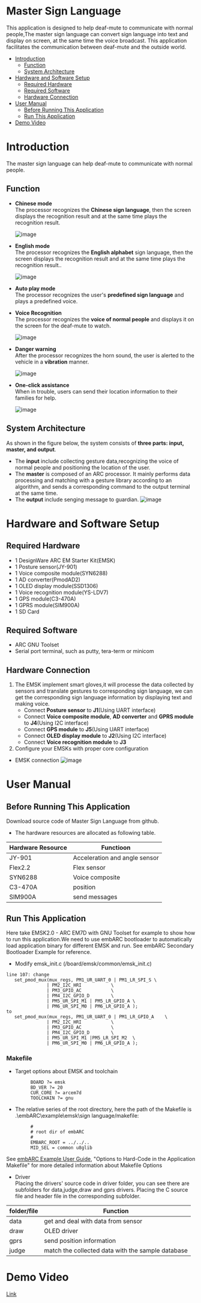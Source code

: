 # Master Sign Language
This application is designed to help deaf-mute to communicate with normal people,The master sign language can convert sign language into text and display on screen, at the same time the voice broadcast. This application facilitates the communication between deaf-mute and the outside world.

<!-- markdown-toc start - Don't edit this section. Run M-x markdown-toc-refresh-toc -->
- [Introduction](#introduction)
    - [Function](#function)
    - [System Architecture](#system-architecture)
- [Hardware and Software Setup](#hardware-and-software-setup)
    - [Required Hardware](#required-hardware)
    - [Required Software](#required-software)
    - [Hardware Connection](#hardware-connection)
- [User Manual](#user-manual)
    - [Before Running This Application](#before-running-this-application)
    - [Run This Application](#run-this-application)
- [Demo Video](#demo-video)
 <!-- markdown-toc end -->

# Introduction
The master sign language can help deaf-mute to communicate with normal people.
## Function
   - **Chinese mode**<br/>
     The processor recognizes the **Chinese sign language**, then the screen displays the recognition result and at the same time plays the recognition result.
     
      ![image](https://github.com/mk997630105/Master-Sign-Language/blob/master/Screenshots/Chinese-mode.gif)
   - **English mode**<br/>
     The processor recognizes the **English alphabet** sign language, then the screen displays the recognition result and at the same time plays the recognition result..
     
      ![image](https://github.com/mk997630105/Master-Sign-Language/blob/master/Screenshots/English-mode.gif)
   - **Auto play mode**<br/>
     The processor recognizes the user's **predefined sign language** and plays a predefined voice.
   - **Voice Recognition**<br/>
     The processor recognizes the **voice of normal people** and displays it on the screen for the deaf-mute to watch.
     
     ![image](https://github.com/mk997630105/Master-Sign-Language/blob/master/Screenshots/Voice-Recognition.gif)
   - **Danger warning**<br/>
     After the processor recognizes the horn sound, the user is alerted to the vehicle in a **vibration** manner.
     
      ![image](https://github.com/mk997630105/Master-Sign-Language/blob/master/Screenshots/Danger-warning.gif)
   - **One-click assistance**<br/>
     When in trouble, users can send their location information to their families for help.
     
      ![image](https://github.com/mk997630105/Master-Sign-Language/blob/master/Screenshots/One-click.gif)
## System Architecture
   As shown in the figure below, the system consists of **three parts: input, master, and output**.
   - The **input** include collecting gesture data,recognizing the voice of normal people and positioning the location of the user.
   - The **master** is composed of an ARC processor. It mainly performs data processing and matching with a gesture library according to an algorithm, and sends a corresponding command to the output terminal at the same time.
   - The **output** include senging message to guardian.
   ![image](https://github.com/mk997630105/Master-Sign-Language/blob/master/Screenshots/Architecture.PNG)
# Hardware and Software Setup
## Required Hardware   
   - 1 DesignWare ARC EM Starter Kit(EMSK)
   - 1 Posture sensor(JY-901)
   - 1 Voice composite module(SYN6288)
   - 1 AD converter(PmodAD2)
   - 1 OLED display module(SSD1306)
   - 1 Voice recognition module(YS-LDV7)
   - 1 GPS module(C3-470A)
   - 1 GPRS module(SIM900A)
   - 1 SD Card
   
## Required Software
   - ARC GNU Toolset
   - Serial port terminal, such as putty, tera-term or minicom

## Hardware Connection
   1. The EMSK implement smart gloves,it will processe the data collected by sensors and translate gestures to corresponding sign language, we can get the corresponding sign language information by displaying text and making voice.
      - Connect **Posture sensor** to **J1**(Using UART interface)
      - Connect **Voice composite module**, **AD converter** and **GPRS module** to **J4**(Using I2C interface)
      - Connect **GPS module** to **J5**(Using UART interface)
      - Connect **OLED display module** to **J2**(Using I2C interface)
      - Connect **Voice recognition module** to **J3**
   2. Configure your EMSKs with proper core configuration
   - EMSK connection
   ![image](https://github.com/mk997630105/Master-Sign-Language/blob/master/Screenshots/connection.jpg)
   
# User Manual
## Before Running This Application
  Download source code of Master Sign Language from github.
  - The hardware resources are allocated as following table.
  
| Hardware Resource  | Functioon                      |
| ------------------ | -----------------------------  |
| JY-901             | Acceleration and angle sensor  |
| Flex2.2            | Flex sensor                    |
| SYN6288            | Voice composite                |
| C3-470A            | position                       |
| SIM900A            | send messages                  |
  
## Run This Application
  Here take EMSK2.0 - ARC EM7D with GNU Toolset for example to show how to run this application.We need to use embARC bootloader to automatically load application binary for different EMSK and run. See embARC Secondary Bootloader Example for reference.
  * Modify emsk_init.c (/board/emsk/common/emsk_init.c)
 ```
line 107: change 
	set_pmod_mux(mux_regs, PM1_UR_UART_0 | PM1_LR_SPI_S	\
				| PM2_I2C_HRI			\
				| PM3_GPIO_AC			\
				| PM4_I2C_GPIO_D		\
				| PM5_UR_SPI_M1 | PM5_LR_GPIO_A	\
				| PM6_UR_SPI_M0 | PM6_LR_GPIO_A );
 to 
 	set_pmod_mux(mux_regs, PM1_UR_UART_0 | PM1_LR_GPIO_A	\
				| PM2_I2C_HRI			\
				| PM3_GPIO_AC			\
				| PM4_I2C_GPIO_D		\
				| PM5_UR_SPI_M1 |PM5_LR_SPI_M2	\
				| PM6_UR_SPI_M0 | PM6_LR_GPIO_A );
```
### Makefile
   - Target options about EMSK and toolchain

```
         BOARD ?= emsk
         BD_VER ?= 20
         CUR_CORE ?= arcem7d
         TOOLCHAIN ?= gnu
```
   - The relative series of the root directory, here the path of the Makefile is .\embARC\example\emsk\sign language/makefile:
```
         #
         # root dir of embARC
         #
         EMBARC_ROOT = ../../..
         MID_SEL = common u8glib
```  
  See [ embARC Example User Guide][40], "Options to Hard-Code in the Application Makefile" for more detailed information about Makefile Options
  
  - Driver<br/>
  Placing the drivers' source code in driver folder, you can see there are subfolders for data,judge,draw and gprs drivers. Placing the C source file and header file in the corresponding subfolder.

| folder/file      | Function                                           |
| ---------------- | -------------------------------------------------  |
| data             | get and deal with data from sensor                 |
| draw             | OLED driver                                        |
| gprs             | send position information                          |
| judge            | match the collected data with the sample database  |

# Demo Video
[Link](http://v.youku.com/v_show/id_XMzYyNzM2NTc1Mg==.html?spm=a2h3j.8428770.3416059.1)


[40]: http://embarc.org/embarc_osp/doc/embARC_Document/html/page_example.html   " embARC Example User Guide"
